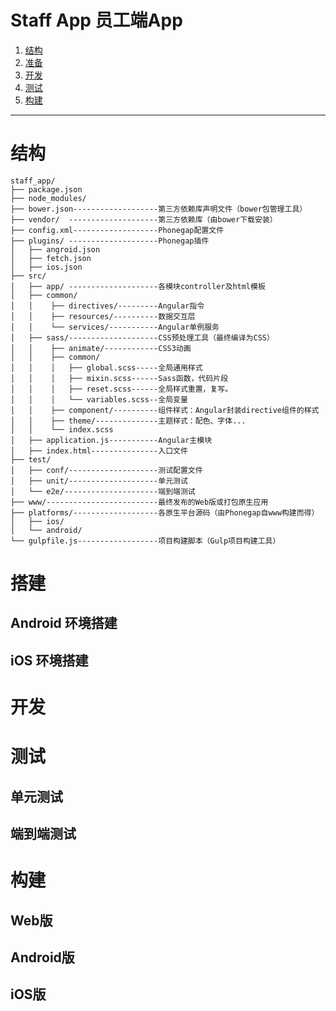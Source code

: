 # Staff App 员工端App
1. [结构](#structure)
2. [准备](#prepare)
3. [开发](#develop)
4. [测试](#test)
5. [构建](#distribute)

---

# <a id="structure" name="structure">结构</a>
```
staff_app/ 
├── package.json
├── node_modules/
├── bower.json-------------------第三方依赖库声明文件（bower包管理工具）
├── vendor/  --------------------第三方依赖库（由bower下载安装） 
├── config.xml-------------------Phonegap配置文件
├── plugins/ --------------------Phonegap插件
│   ├── angroid.json
│   ├── fetch.json
│   ├── ios.json
├── src/
│   ├── app/ --------------------各模块controller及html模板			
│   ├── common/ 
│   │	 ├── directives/---------Angular指令
│   │	 ├── resources/----------数据交互层
│   │	 └── services/-----------Angular单例服务
│   ├── sass/--------------------CSS预处理工具（最终编译为CSS）
│   │	 ├── animate/------------CSS3动画
│   │	 ├── common/
│   │	 │   ├── global.scss-----全局通用样式
│   │	 │   ├── mixin.scss------Sass函数，代码片段
│   │	 │   ├── reset.scss------全局样式重置，复写。
│   │	 │   └── variables.scss--全局变量
│   │	 ├── component/----------组件样式：Angular封装directive组件的样式
│   │	 ├── theme/--------------主题样式：配色、字体...
│   │	 └── index.scss
│   ├── application.js-----------Angular主模块
│   ├── index.html---------------入口文件
├── test/
│   ├── conf/--------------------测试配置文件
│   ├── unit/--------------------单元测试
│   └── e2e/---------------------端到端测试
├── www/-------------------------最终发布的Web版或打包原生应用
├── platforms/-------------------各原生平台源码（由Phonegap自www构建而得）
│   ├── ios/
│   └── android/
└── gulpfile.js------------------项目构建脚本（Gulp项目构建工具）
```
# <a id="prepare" name="prepare">搭建</a>
## Android 环境搭建
## iOS 环境搭建

# <a id="develop" name="develop">开发</a>


# <a id="test" name="test">测试</a>
## 单元测试
## 端到端测试

# <a id="distribute" name="distribute">构建</a>
## Web版
## Android版
## iOS版